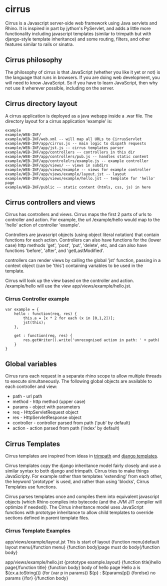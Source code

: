 # cirrus
Cirrus is a Javascript server-side web framework using Java servlets and Rhino.
It is inspired in part by jython's PyServlet, and adds a little more
functionality including javascript templates (similar to trimpath
but with django-style template inheritance) and some routing,
filters, and other features similar to rails or sinatra. 

## Cirrus philosophy
The philosophy of cirrus is that JavaScript (whether you like it yet or not) is
the language that runs in browsers.  If you are doing web development, you will need
to know JavaScript.  So if you have to learn JavaScript, then why not use it
wherever possible, including on the server.

## Cirrus directory layout
A cirrus application is deployed as a java webapp inside a .war file.
The directory layout for a cirrus application 'example' is:

    example
    example/WEB-INF/
    example/WEB-INF/web.xml -- will map all URLs to CirrusServlet
    example/WEB-INF/app/cirrus.js -- main logic to dispath requests
    example/WEB-INF/app/jst.js -- cirrus templates parser
    example/WEB-INF/app/controllers -- controllers in this dir
    example/WEB-INF/app/controllers/pub.js -- handles static content
    example/WEB-INF/app/controlelrs/example.js -- example controller
    example/WEB-INF/app/views/ -- views in subdirs
    example/WEB-INF/app/views/example -- views for example controller
    example/WEB-INF/app/views/example/layout.jst -- layout
    example/WEB-INF/app/views/example/hello.jst -- template for 'hello' page
    example/WEB-INF/public -- static content (htmls, css, js) in here

    
## Cirrus controllers and views
Cirrus has controllers and views.
Cirrus maps the first 2 parts of urls to controller and action.  For example,
the url /example/hello would map to the 'hello' action of controller 'example'.

Controllers are javascript objects (using object literal notation) that contain
functions for each action.  Controllers can also have functions for the
(lower case) http methods 'get', 'post', 'put', 'delete', etc,
and can also have functions 'before', 'after', and 'getLastModified'.

controllers can render views by calling the global 'jst' function, passing in
a context object (can be 'this') containing variables to be used in the template.

Cirrus will look up the view based on the controller and action.  /example/hello
will use the view app/views/example/hello.jst.

### Cirrus Controller example

    var example = {
        hello : function(req, res) {
            this.a = [x * 2 for each (x in [0,1,2])];
            jst(this);
        },
        
        get : function(req, res) {
            res.getWriter().write('unrecognised action in path: ' + path)
        }
    }


## Global variables
Cirrus runs each request in a separate rhino scope to allow multiple threads to
execute simultaneously.  The following global objects are available to each
controller and view:

* path - url path
* method - http method (upper case)
* params - object with parameters
* req - HttpServletRequest object
* res - HttpServletResponse object
* controller - controller parsed from path ('pub' by default)
* action - action parsed from path ('index' by default)

## Cirrus Templates
Cirrus templates are inspired from ideas in
[trimpath](http://code.google.com/p/trimpath/wiki/JavaScriptTemplates)
and [django templates](http://docs.djangoproject.com/en/dev/ref/templates/builtins/).

Cirrus templates copy the django inheritance model fairly closely and use a similar
syntax to both django and trimpath.  Cirrus tries to make things JavaScripty.  For
example rather than templates 'extending' from each other, the keyword 'prototype'
is used, and rather than using 'blocks', Cirrus Templates use functions.

Cirrus parses templates once and compiles them into equivalent javascript objects
(which Rhino compiles into bytecode (and the JVM JIT compiler will optimize if needed)).
The Cirrus inheritance model uses JavaScript functions with prototype inheritance
to allow child templates to override sections defined in parent template files.

### Cirrus Template Examples

app/views/example/layout.jst
    <html>
      <head>
        <title>{function title}default title{/function title}</title>
      </head>
      <body>
      This is start of layout
      {function menu}default layout menu{/function menu}
      {function body}page must do body{/function body}
      </body>
    </html>
    
app/views/example/hello.jst
    {prototype example.layout}
    {function title}hello page{/function title}
    {function body}
      body of hello page
      Hello a is ${cx.a.toString()}
      {for (var p in params)}
        ${p} : ${params[p]}
      {forelse}
        no params
      {/for}
    {/function body}


